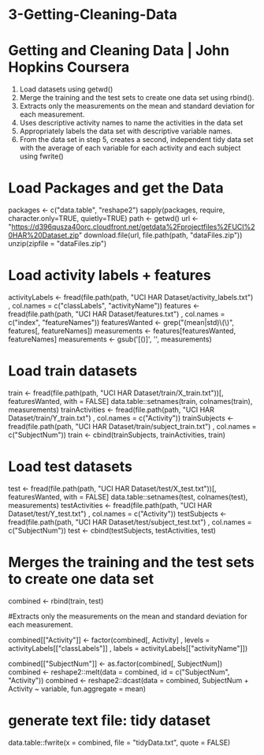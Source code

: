 # 3-Getting-Cleaning-Data

# Getting and Cleaning Data | John Hopkins Coursera


1. Load datasets using getwd() 
2. Merge the training and the test sets to create one data set using rbind().
3. Extracts only the measurements on the mean and standard deviation for each measurement.
4. Uses descriptive activity names to name the activities in the data set
5. Appropriately labels the data set with descriptive variable names.
6. From the data set in step 5, creates a second, independent tidy data set with the average of each variable for each activity and each subject using fwrite()



# Load Packages and get the Data
packages <- c("data.table", "reshape2")
sapply(packages, require, character.only=TRUE, quietly=TRUE)
path <- getwd()
url <- "https://d396qusza40orc.cloudfront.net/getdata%2Fprojectfiles%2FUCI%20HAR%20Dataset.zip"
download.file(url, file.path(path, "dataFiles.zip"))
unzip(zipfile = "dataFiles.zip")



# Load activity labels + features
activityLabels <- fread(file.path(path, "UCI HAR Dataset/activity_labels.txt")
                        , col.names = c("classLabels", "activityName"))
features <- fread(file.path(path, "UCI HAR Dataset/features.txt")
                  , col.names = c("index", "featureNames"))
featuresWanted <- grep("(mean|std)\\(\\)", features[, featureNames])
measurements <- features[featuresWanted, featureNames]
measurements <- gsub('[()]', '', measurements)

# Load train datasets
train <- fread(file.path(path, "UCI HAR Dataset/train/X_train.txt"))[, featuresWanted, with = FALSE]
data.table::setnames(train, colnames(train), measurements)
trainActivities <- fread(file.path(path, "UCI HAR Dataset/train/Y_train.txt")
                       , col.names = c("Activity"))
trainSubjects <- fread(file.path(path, "UCI HAR Dataset/train/subject_train.txt")
                       , col.names = c("SubjectNum"))
train <- cbind(trainSubjects, trainActivities, train)

# Load test datasets
test <- fread(file.path(path, "UCI HAR Dataset/test/X_test.txt"))[, featuresWanted, with = FALSE]
data.table::setnames(test, colnames(test), measurements)
testActivities <- fread(file.path(path, "UCI HAR Dataset/test/Y_test.txt")
                        , col.names = c("Activity"))
testSubjects <- fread(file.path(path, "UCI HAR Dataset/test/subject_test.txt")
                      , col.names = c("SubjectNum"))
test <- cbind(testSubjects, testActivities, test)



# Merges the training and the test sets to create one data set
combined <- rbind(train, test)


#Extracts only the measurements on the mean and standard deviation for each measurement.

combined[["Activity"]] <- factor(combined[, Activity]
                              , levels = activityLabels[["classLabels"]]
                              , labels = activityLabels[["activityName"]])

combined[["SubjectNum"]] <- as.factor(combined[, SubjectNum])
combined <- reshape2::melt(data = combined, id = c("SubjectNum", "Activity"))
combined <- reshape2::dcast(data = combined, SubjectNum + Activity ~ variable, fun.aggregate = mean)

# generate text file: tidy dataset
data.table::fwrite(x = combined, file = "tidyData.txt", quote = FALSE)

